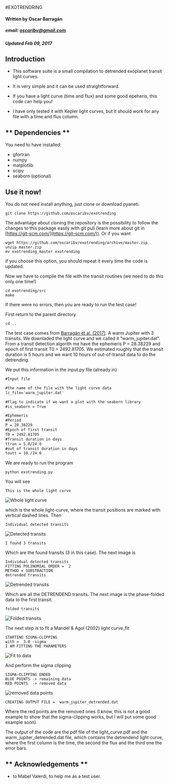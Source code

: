 #EXOTRENDRING
#### Written by Oscar Barragán
##### email: oscaribv@gmail.com
##### Updated Feb 09, 2017

## __Introduction__

* This software suite is a small compilation to detrended exoplanet transit light curves.

* It is very simple and it can be used straightforward.

* If you have a light curve (time and flux) and some good epeheris, this code can help you!

* I have only tested it with Kepler light curves, but it should work for any file with a time and flux column.

## ** Dependencies **

You need to have installed:
* gfortran
* numpy
* matplotlib
* scipy
* seaborn (optional)

## Use it now!

You do not need install anything, just clone or download pyaneti.

```
git clone https://github.com/oscaribv/exotrending
```

The advantage about cloning the repository is the possibility to follow the changes to this package easily with git pull (learn more about git
in [https://git-scm.com/](https://git-scm.com/)).
Or if you want

```
wget https://github.com/oscaribv/exotrending/archive/master.zip
unzip master.zip
mv exotrending_master exotrending
```

if you choose this option, you should repeat it every time the code is updated.

Now we have to compile the file with the transit routines (we need to do this
 only one time!)

```
cd exotrending/src
make
```
If there were no errors, then you are ready to run the test case!

First return to the parent directory
```
cd ..
```
The test case comes from [Barragán et al. (2017)](https://arxiv.org/abs/1702.00691).
A warm Jupiter with 3 transits. We downladed the light curve and we called it
"warm_jupiter.dat". From a transit detection algorith me have the ephemeris
P = 28.38229 and epoch of first transit T0 = 2492.81705. We estimated
roughly that the transit duration is 5 hours and we want 10 hours of out-of-transit
data to do the detrending.

We put this information in the input.py file (already in)

```python2.7
#Input file

#the name of the file with the light curve data
lc_file='warm_jupiter.dat'

#Flag to indicate if we want a plot with the seaborn library
#is_seaborn = True

#Ephemeris
#Period
P = 28.38229
#Epoch of first transit
T0 = 2492.81705
#Transit duration in days
ttran = 5.0/24.0
#out of transit duration in days
toutt = 10./24.0
```

We are ready to run the program

```
python exotrending.py
```
You will see

` This is the whole light curve `

![Whole light curve](images/f1.png)

which is the whole light-curve, where the transit positions
 are marked with vertical dashed lines. Then

` Individual detected transits `

![Detected transits](images/f2.png)

`I found 3 transits`

Which are the found transits (3 in this case). The next image is

```
Individual detected transits
FITTING POLINOMIAL ORDER =  2
METHOD = SUBSTRACTION
detrended transits
```

![Detrended transits](images/f3.png)

Which are all the DETRENDEND transits. The next image is the
phase-folded data to the first transit.

` folded transits `

![Folded transits](images/f4.png)

The next step is to fit a Mandel & Agol (2002) light curve_fit

```
STARTING SIGMA-CLIPPING
with =  3.0 -sigma
I AM FITTING THE PARAMETERS
```

![Fit to data](images/f5.png)

And perform the sigma clipping

```
SIGMA-CLIPPING ENDED
BLUE POINTS -> remaining data
RED POINTS  -> removed data
```

![removed data points](images/f6.png)

```
CREATING OUTPUT FILE =  warm_jupiter_detrended.dat
```

Where the red points are the removed ones (I know, this is not a good
example to show that the sigma-clipping works, but I will
put some good example soon).

 The output of the code are
the pdf file of the light_curve.pdf and the warm_jupiter_detrended.dat file,
which contains the detrendend light curve, where the first column is the time,
the second the flux and the third one the error bars.

## ** Acknowledgements **
* to Mabel Valerdi, to help me as a test user.
